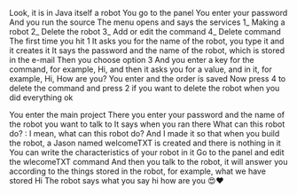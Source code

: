 Look, it is in Java itself
 a robot
 You go to the panel
 You enter your password
 And you run the source
 The menu opens and says the services
 1_ Making a robot
 2_ Delete the robot
 3_ Add or edit the command
 4_ Delete command
 The first time you hit 1
 It asks you for the name of the robot, you type it and it creates it
 It says the password and the name of the robot, which is stored in the e-mail
 Then you choose option 3
 And you enter a key for the command, for example, Hi, and then it asks you for a value, and in it, for example, Hi, How are you?  You enter and the order is saved
 Now press 4 to delete the command and press 2 if you want to delete the robot
 when you did everything ok

 You enter the main project
 There you enter your password and the name of the robot you want to talk to
 It says when you ran there
 What can this robot do?  : 
 I mean, what can this robot do?
 And I made it so that when you build the robot, a Jason named welcomeTXT is created and there is nothing in it
 You can write the characteristics of your robot in it
 Go to the panel and edit the wlecomeTXT command
 And then you talk to the robot, it will answer you according to the things stored in the robot, for example, what we have stored
 Hi
 The robot says what you say
 hi how are you
 😍❤️
